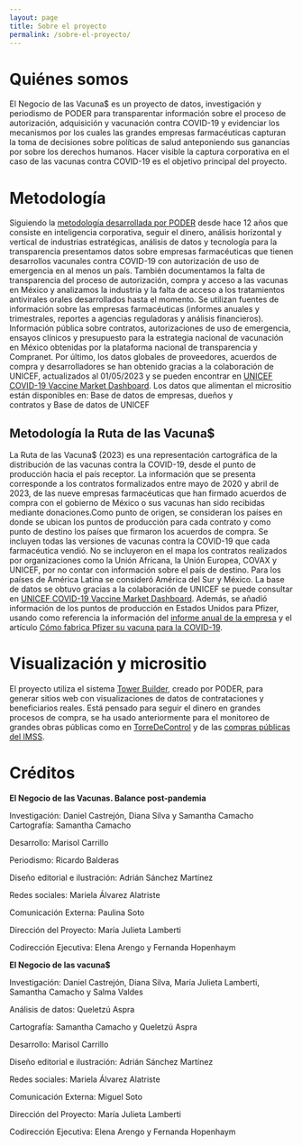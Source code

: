 ```yaml
---
layout: page
title: Sobre el proyecto
permalink: /sobre-el-proyecto/
---
```


# Quiénes somos

El Negocio de las Vacuna$ es un proyecto de datos, investigación y periodismo de PODER para transparentar información sobre el proceso de autorización, adquisición y vacunación contra COVID-19 y evidenciar los mecanismos por los cuales las grandes empresas farmacéuticas capturan la toma de decisiones sobre políticas de salud anteponiendo sus ganancias por sobre los derechos humanos. Hacer visible la captura corporativa en el caso de las vacunas contra COVID-19 es el objetivo principal del proyecto.


# Metodología

Siguiendo la [metodología desarrollada por PODER](https://poderlatam.org/metodologia-de-poder-para-la-investigacion-estrategica/) desde hace 12 años que consiste en inteligencia corporativa, seguir el dinero, análisis horizontal y vertical de industrias estratégicas, análisis de datos y tecnología para la transparencia presentamos datos sobre empresas farmacéuticas que tienen desarrollos vacunales contra COVID-19 con autorización de uso de emergencia en al menos un país. También documentamos la falta de transparencia del proceso de autorización, compra y acceso a las vacunas en México y analizamos la industria y la falta de acceso a los tratamientos antivirales orales desarrollados hasta el momento. Se utilizan fuentes de información sobre las empresas farmacéuticas (informes anuales y trimestrales, reportes a agencias reguladoras y análisis financieros).  Información pública sobre contratos, autorizaciones de uso de emergencia, ensayos clínicos y presupuesto para la estrategia nacional de vacunación en México obtenidas por la plataforma nacional de transparencia y Compranet. Por último, los datos globales de proveedores, acuerdos de compra y desarrolladores se han obtenido gracias a la colaboración de UNICEF, actualizados al 01/05/2023 y se pueden encontrar en [UNICEF COVID-19 Vaccine Market Dashboard](https://www.unicef.org/supply/covid-19-market-dashboard). Los datos que alimentan el micrositio están disponibles en: Base de datos de empresas, dueños y contratos y Base de datos de UNICEF

## Metodología la Ruta de las Vacuna$
La Ruta de las Vacuna$ (2023) es una representación cartográfica de la distribución de las vacunas contra la COVID-19, desde el punto de producción hacia el país receptor. La información que se presenta corresponde a los contratos formalizados entre mayo de 2020 y abril de 2023, de las nueve empresas farmacéuticas que han firmado acuerdos de compra con el gobierno de México o sus vacunas han sido recibidas mediante donaciones.Como punto de origen, se consideran los países en donde se ubican los puntos de producción para cada contrato y como punto de destino los países que firmaron los acuerdos de compra. Se incluyen todas las versiones de vacunas contra la COVID-19 que cada farmacéutica vendió. No se incluyeron en el mapa los contratos realizados por organizaciones como la Unión Africana, la Unión Europea, COVAX y UNICEF, por no contar con información sobre el país de destino. Para los países de América Latina se consideró América del Sur y México. La base de datos se obtuvo gracias a la colaboración de UNICEF se puede consultar en [UNICEF COVID-19 Vaccine Market Dashboard](https://www.unicef.org/supply/covid-19-vaccine-market-dashboard). Además, se añadió información de los puntos de producción en Estados Unidos para Pfizer, usando como referencia la información del [informe anual de la empresa](https://www.sec.gov/ix?doc=/Archives/edgar/data/0000078003/000007800322000027/pfe-20211231.htm) y el artículo [Cómo fabrica Pfizer su vacuna para la COVID-19](https://www.nytimes.com/es/interactive/2021/health/pfizer-vacuna-covid.html).


# Visualización y micrositio

El proyecto utiliza el sistema [Tower Builder](https://towerbuilder.readthedocs.io/es/latest/index.html), creado por PODER, para generar sitios web con visualizaciones de datos de contrataciones y beneficiarios reales. Está pensado para seguir el dinero en grandes procesos de compra, se ha usado anteriormente para el monitoreo de grandes obras públicas como en [TorreDeControl](https://poderlatam.org/project/naicm/) y de las [compras públicas del IMSS](https://saluddineroycorrupcion.quienesquien.wiki/es/salud).


# Créditos

**El Negocio de las Vacunas. Balance post-pandemia**

Investigación: Daniel Castrejón, Diana Silva y Samantha Camacho
Cartografía: Samantha Camacho

Desarrollo: Marisol Carrillo

Periodismo: Ricardo Balderas

Diseño editorial e ilustración: Adrián Sánchez Martínez

Redes sociales: Mariela Álvarez Alatriste

Comunicación Externa: Paulina Soto

Dirección del Proyecto: María Julieta Lamberti

Codirección Ejecutiva: Elena Arengo y Fernanda Hopenhaym




**El Negocio de las vacuna$**

Investigación: Daniel Castrejón, Diana Silva, María Julieta Lamberti, Samantha Camacho y Salma Valdes

Análisis de datos: Queletzú Aspra

Cartografía: Samantha Camacho y Queletzú Aspra

Desarrollo: Marisol Carrillo

Diseño editorial e ilustración: Adrián Sánchez Martínez

Redes sociales: Mariela Álvarez Alatriste

Comunicación Externa: Miguel Soto

Dirección del Proyecto: María Julieta Lamberti

Codirección Ejecutiva: Elena Arengo y Fernanda Hopenhaym
